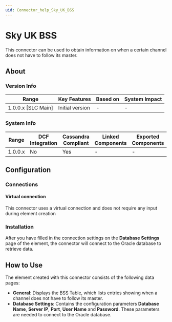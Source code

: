 ```yaml
---
uid: Connector_help_Sky_UK_BSS
---
```


# Sky UK BSS

This connector can be used to obtain information on when a certain channel does not have to follow its master.

## About

### Version Info

| **Range**            | **Key Features** | **Based on** | **System Impact** |
|----------------------|------------------|--------------|-------------------|
| 1.0.0.x \[SLC Main\] | Initial version  | \-           | \-                |

### System Info

| **Range** | **DCF Integration** | **Cassandra Compliant** | **Linked Components** | **Exported Components** |
|-----------|---------------------|-------------------------|-----------------------|-------------------------|
| 1.0.0.x   | No                  | Yes                     | \-                    | \-                      |

## Configuration

### Connections

#### Virtual connection

This connector uses a virtual connection and does not require any input during element creation

### Installation

After you have filled in the connection settings on the **Database Settings** page of the element, the connector will connect to the Oracle database to retrieve data.

## How to Use

The element created with this connector consists of the following data pages:

- **General**: Displays the BSS Table, which lists entries showing when a channel does not have to follow its master.
- **Database Settings**: Contains the configuration parameters **Database Name**, **Server IP**, **Port**, **User Name** and **Password**. These parameters are needed to connect to the Oracle database.
